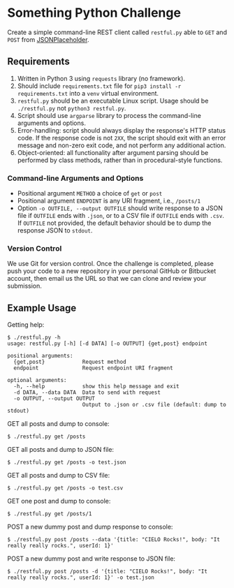 # Something Python Challenge

Create a simple command-line REST client called `restful.py` able to `GET` and `POST` from [JSONPlaceholder](https://jsonplaceholder.typicode.com/).

## Requirements

1. Written in Python 3 using `requests` library (no framework).
2. Should include `requirements.txt` file for `pip3 install -r requirements.txt` into a `venv` virtual environment.
3. `restful.py` should be an executable Linux script. Usage should be `./restful.py` not `python3 restful.py`.
4. Script should use `argparse` library to process the command-line arguments and options.
5. Error-handling: script should always display the response's HTTP status code. If the response code is not `2XX`, the script should exit with an error message and non-zero exit code, and not perform any additional action.
6. Object-oriented: all functionality after argument parsing should be performed by class methods, rather than in procedural-style functions.

### Command-line Arguments and Options

*  Positional argument `METHOD` a choice of `get` or `post`
*  Positional argument `ENDPOINT` is any URI fragment, i.e., `/posts/1`
*  Option `-o OUTFILE, --output OUTFILE` should write response to a JSON file if `OUTFILE` ends with `.json`, or to a CSV file if `OUTFILE` ends with `.csv`. If `OUTFILE` not provided, the default behavior should be to dump the response JSON to `stdout`.

### Version Control

We use Git for version control. Once the challenge is completed, please push your code to a new repository in your personal GitHub or Bitbucket account, then email us the URL so that we can clone and review your submission.

## Example Usage

Getting help:

```
$ ./restful.py -h
usage: restful.py [-h] [-d DATA] [-o OUTPUT] {get,post} endpoint

positional arguments:
  {get,post}            Request method
  endpoint              Request endpoint URI fragment

optional arguments:
  -h, --help            show this help message and exit
  -d DATA, --data DATA  Data to send with request
  -o OUTPUT, --output OUTPUT
						Output to .json or .csv file (default: dump to stdout)
```

GET all posts and dump to console:

```
$ ./restful.py get /posts
```

GET all posts and dump to JSON file:

```
$ ./restful.py get /posts -o test.json
```

GET all posts and dump to CSV file:

```
$ ./restful.py get /posts -o test.csv
```

GET one post and dump to console:

```
$ ./restful.py get /posts/1
```

POST a new dummy post and dump response to console:

```
$ ./restful.py post /posts --data '{title: "CIELO Rocks!", body: "It really really rocks.", userId: 1}'
```

POST a new dummy post and write response to JSON file:

```
$ ./restful.py post /posts -d '{title: "CIELO Rocks!", body: "It really really rocks.", userId: 1}' -o test.json
```
